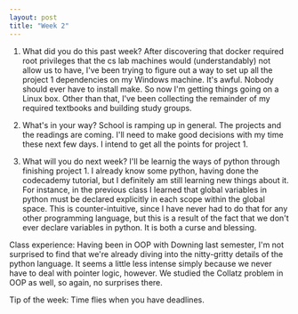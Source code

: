 ```yaml
---
layout: post
title: "Week 2"
---
```

1. What did you do this past week?
After discovering that docker required root privileges that the cs lab machines would (understandably) not allow us to have, I've been trying to figure out a way to set up all the project 1 dependencies on my Windows machine. It's awful. Nobody should ever have to install make. So now I'm getting things going on a Linux box. Other than that, I've been collecting the remainder of my required textbooks and building study groups. 

2. What's in your way?
School is ramping up in general. The projects and the readings are coming. I'll need to make good decisions with my time these next few days. I intend to get all the points for project 1.

3. What will you do next week?
I'll be learnig the ways of python through finishing project 1. I already know some python, having done the codecademy tutorial, but I definitely am still learning new things about it. For instance, in the previous class I learned that global variables in python must be declared explicitly in each scope within the global space. This is counter-intuitive, since I have never had to do that for any other programming language, but this is a result of the fact that we don't ever declare variables in python. It is both a curse and blessing.

Class experience: Having been in OOP with Downing last semester, I'm not surprised to find that we're already diving into the nitty-gritty details of the python language. It seems a little less intense simply because we never have to deal with pointer logic, however. We studied the Collatz problem in OOP as well, so again, no surprises there.

Tip of the week: Time flies when you have deadlines.
